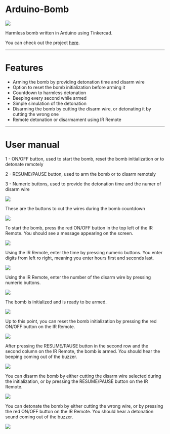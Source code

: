 # Arduino-Bomb
<img src="https://user-images.githubusercontent.com/107581764/174339676-8663809e-2466-4ec2-93cb-ccd9f4cd1b08.png" />
<p>Harmless bomb written in Arduino using Tinkercad.</p>
<p>You can check out the project <a href="https://www.tinkercad.com/things/9lebQKlbEj7?sharecode=62i-0bDGIzcFnI7xSlh_0hstgSUGBaLMPoi1eESHkew">here</a>.</p>

<hr />

<h1>Features</h1>
<ul>
  <li>Arming the bomb by providing detonation time and disarm wire</li>
  <li>Option to reset the bomb initialization before arming it</li>
  <li>Countdown to harmless detonation</li>
  <li>Beeping every second while armed</li>
  <li>Simple simulation of the detonation</li>
  <li>Disarming the bomb by cutting the disarm wire, or detonating it by cutting the wrong one</li>
  <li>Remote detonation or disarmament using IR Remote</li>
</ul>

<hr />

<h1>User manual</h1>
<p>1 - ON/OFF button, used to start the bomb, reset the bomb initialization or to detonate remotely</p>
<p>2 - RESUME/PAUSE button, used to arm the bomb or to disarm remotely</p>
<p>3 - Numeric buttons, used to provide the detonation time and the numer of disarm wire</p>
<img src="https://user-images.githubusercontent.com/107581764/174338369-cfb2f7ca-1fd0-4cb8-af1d-7b6e71534452.png" />
<p>These are the buttons to cut the wires during the bomb countdown</p>
<img src="https://user-images.githubusercontent.com/107581764/174338831-3660b426-566d-4528-b890-9e32ed6fffa0.png" />
<p>To start the bomb, press the red ON/OFF button in the top left of the IR Remote. You should see a message appearing on the screen.</p>
<img src="https://user-images.githubusercontent.com/107581764/174335684-e9886106-d9e9-4fa4-9b76-e1a840633ecf.png" />
<p>Using the IR Remote, enter the time by pressing numeric buttons. You enter digits from left ro right, meaning you enter hours first and seconds last.</p>
<img src="https://user-images.githubusercontent.com/107581764/174336283-76e0356f-c73f-48dc-8991-f6e17ecc8768.png" />
<p>Using the IR Remote, enter the number of the disarm wire by pressing numeric buttons.</p>
<img src="https://user-images.githubusercontent.com/107581764/174336637-5997c1ae-068a-4aca-9b63-ddd8a3943c24.png" />
<p>The bomb is initialized and is ready to be armed.</p>
<img src="https://user-images.githubusercontent.com/107581764/174336896-47785ad7-1d8d-4c49-87f8-922e9f98b10d.png" />
<p>Up to this point, you can reset the bomb initialization by pressing the red ON/OFF button on the IR Remote.</p>
<img src="https://user-images.githubusercontent.com/107581764/174336477-136b5588-ce8b-4871-b498-7d00c4d6a16e.png" />
<p>After pressing the RESUME/PAUSE button in the second row and the second column on the IR Remote, the bomb is armed. You should hear the beeping coming out of the buzzer.</p>
<img src="https://user-images.githubusercontent.com/107581764/174337200-b8eaee42-eccc-41b1-808f-70d6ffd3de50.png" />
<p>You can disarm the bomb by either cutting the disarm wire selected during the initialization, or by pressing the RESUME/PAUSE button on the IR Remote.</p>
<img src="https://user-images.githubusercontent.com/107581764/174337579-1c10b5d9-f784-4c08-aec8-2fd442bbf843.png" />
<p>You can detonate the bomb by either cutting the wrong wire, or by pressing the red ON/OFF button on the IR Remote. You should hear a detonation sound coming out of the buzzer.</p>
<img src="https://user-images.githubusercontent.com/107581764/174337904-0cdbc01e-5c88-4b81-b283-b5f8a9761188.png" />
